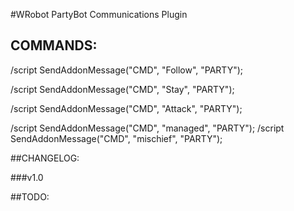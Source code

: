 #WRobot PartyBot Communications Plugin

## COMMANDS:

/script SendAddonMessage("CMD", "Follow", "PARTY");

/script SendAddonMessage("CMD", "Stay", "PARTY");

/script SendAddonMessage("CMD", "Attack", "PARTY");

/script SendAddonMessage("CMD", "managed", "PARTY");
/script SendAddonMessage("CMD", "mischief", "PARTY");

##CHANGELOG:

###v1.0




##TODO:
